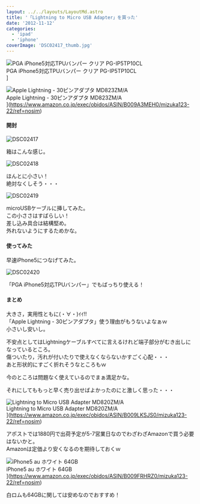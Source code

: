 ```yaml
---
layout: ../../layouts/LayoutMd.astro
title: '「Lightning to Micro USB Adapter」を買った'
date: '2012-11-12'
categories:
  - 'ipad'
  - 'iphone'
coverImage: 'DSC02417_thumb.jpg'
---
```


![PGA iPhone5対応TPUバンパー クリア PG-IP5TP10CL](/archive/images/31p9VYVAuDL._SL160_.jpg 'iPhone5の保護フィルムとケース » みずかるちゃー | みずかるちゃー')  
PGA iPhone5対応TPUバンパー クリア PG-IP5TP10CL  
]

![Apple Lightning - 30ピンアダプタ MD823ZM/A](/archive/images/21%2BbaU9ko1L._SL160_.jpg)  
Apple Lightning - 30ピンアダプタ MD823ZM/A  
](https://www.amazon.co.jp/exec/obidos/ASIN/B009A3MEH0/mizuka123-22/ref=nosim)

#### 開封

![DSC02417](/archive/images/DSC02417_thumb.jpg 'DSC02417')

箱はこんな感じ。

![DSC02418](/archive/images/DSC02418_thumb.jpg 'DSC02418')

ほんとに小さい！  
絶対なくしそう・・・

![DSC02419](/archive/images/DSC02419_thumb.jpg 'DSC02419')

microUSBケーブルに挿してみた。  
この小ささはすばらしい！  
差し込み具合は結構堅め。  
外れないようにするためかな。

#### 使ってみた

早速iPhone5につなげてみた。

![DSC02420](/archive/images/DSC02420_thumb.jpg 'DSC02420')

「PGA iPhone5対応TPUバンパー」でもばっちり使える！

#### まとめ

大きさ，実用性ともに(・∀・)ｲｲ!!  
「Apple Lightning - 30ピンアダプタ」使う理由がもうないよなぁｗ  
小さいし安いし。

不安点としてはLightningケーブルすべてに言えるけれど端子部分がむき出しになっているところ。  
傷ついたり，汚れが付いたりで使えなくならないかすごく心配・・・  
あと形状的にすごく折れそうなところもｗ

今のところは問題なく使えているのでまぁ満足かな。

それにしてももっと早く売り出せばよかったのにと激しく思った・・・

![Lightning to Micro USB Adapter MD820ZM/A](/archive/images/1114-yQfnjL._SL160_.jpg)  
Lightning to Micro USB Adapter MD820ZM/A  
](https://www.amazon.co.jp/exec/obidos/ASIN/B009LKSJS0/mizuka123-22/ref=nosim)

アポストでは1880円で出荷予定が5-7営業日なのでわざわざAmazonで買う必要はないかと。  
Amazonは定価より安くなるのを期待しておくｗ

![iPhone5 au ホワイト 64GB](/archive/images/41VdDl86j-L._SL160_.jpg)  
iPhone5 au ホワイト 64GB  
](https://www.amazon.co.jp/exec/obidos/ASIN/B009FRHRZ0/mizuka123-22/ref=nosim)

白ロムも64GBに関しては安めなのでおすすめ！

